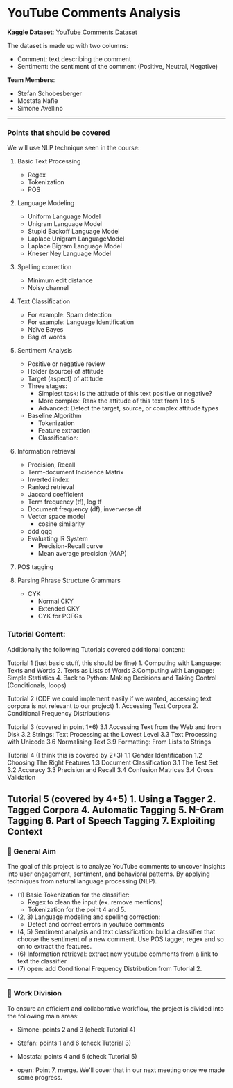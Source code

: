 # YouTube Comments Analysis

**Kaggle Dataset**: [YouTube Comments Dataset](https://www.kaggle.com/datasets/atifaliak/youtube-comments-dataset)

The dataset is made up with two columns:
- Comment: text describing the comment
- Sentiment: the sentiment of the comment (Positive, Neutral, Negative)

**Team Members**:
- Stefan Schobesberger  
- Mostafa Nafie
- Simone Avellino  

---

### Points that should be covered

We will use NLP technique seen in the course:

1. Basic Text Processing
    - Regex
    - Tokenization
    - POS

2. Language Modeling
    - Uniform Language Model
    - Unigram Language Model
    - Stupid Backoff Language Model
    - Laplace Unigram LanguageModel
    - Laplace Bigram Language Model
    - Kneser Ney Language Model

3. Spelling correction
    - Minimum edit distance
    - Noisy channel

4. Text Classification
    - For example: Spam detection
    - For example: Language Identification
    - Naïve Bayes
    - Bag of words

5. Sentiment Analysis
    - Positive or negative review
    - Holder (source) of attitude
    - Target (aspect) of attitude
    - Three stages: 
        - Simplest task: Is the attitude of this text positive or negative?
        - More complex: Rank the attitude of this text from 1 to 5
        - Advanced: Detect the target, source, or complex attitude types
    - Baseline Algorithm
        - Tokenization
        - Feature extraction
        - Classification:

6. Information retrieval
    - Precision, Recall
    - Term-document Incidence Matrix
    - Inverted index
    - Ranked retrieval
    - Jaccard coefficient
    - Term frequency (tf), log tf
    - Document frequency (df), inververse df
    - Vector space model
        - cosine similarity
    - ddd.qqq
    - Evaluating IR System
        - Precision-Recall curve
        - Mean average precision (MAP)

7. POS tagging
8. Parsing Phrase Structure Grammars
    - CYK
        - Normal CKY
        - Extended CKY
        - CYK for PCFGs

### Tutorial Content:
Additionally the following Tutorials covered additional content:


Tutorial 1 (just basic stuff, this should be fine)
	1. Computing with Language: Texts and Words 
	2. Texts as Lists of Words
	3.Computing with Language: Simple Statistics
	4. Back to Python: Making Decisions and Taking Control (Conditionals, loops)

Tutorial 2 (CDF we could implement easily if we wanted, accessing text corpora is not relevant to our project)
	1. Accessing Text Corpora
	2. Conditional Frequency Distributions

Tutorial 3 (covered in point 1+6)
	3.1   Accessing Text from the Web and from Disk
	3.2   Strings: Text Processing at the Lowest Level
	3.3   Text Processing with Unicode
	3.6   Normalising Text
	3.9   Formatting: From Lists to Strings

Tutorial 4 (I think this is covered by 2+3)
	1.1   Gender Identification
	1.2   Choosing The Right Features
	1.3   Document Classification
	3.1 The Test Set
	3.2 Accuracy
	3.3 Precision and Recall
	3.4 Confusion Matrices
	3.4 Cross Validation

Tutorial 5 (covered by 4+5)
	1. Using a Tagger
	2. Tagged Corpora
	4. Automatic Tagging
	5. N-Gram Tagging
	6. Part of Speech Tagging
	7. Exploiting Context
--- 

### 🧠 General Aim

The goal of this project is to analyze YouTube comments to uncover insights into user engagement, sentiment, and behavioral patterns. By applying techniques from natural language processing (NLP).

-  (1) Basic Tokenization for the classifier:
    - Regex to clean the input (ex. remove mentions)
    - Tokenization for the point 4 and 5.
- (2, 3) Language modeling and spelling correction:
    - Detect and correct errors in youtube comments
- (4, 5) Sentiment analysis and text classification: build a classifier that choose the sentiment of a new comment. Use POS tagger, regex and so on to extract the features.
- (6) Information retrieval: extract new youtube comments from a link to text the classifier
- (7) open: add Conditional Frequency Distribution from Tutorial 2.
---


### 📌 Work Division

To ensure an efficient and collaborative workflow, the project is divided into the following main areas:

- Simone: points 2 and 3 (check Tutorial 4)

- Stefan: points 1 and 6 (check Tutorial 3)

- Mostafa: points 4 and 5 (check Tutorial 5)

- open: Point 7, merge. We'll cover that in our next meeting once we made some progress.
